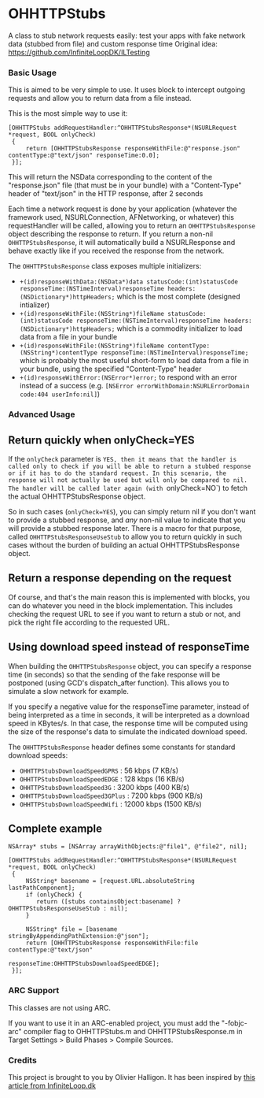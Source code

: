 OHHTTPStubs
===========

A class to stub network requests easily: test your apps with fake network data (stubbed from file) and custom response time
Original idea: https://github.com/InfiniteLoopDK/ILTesting

### Basic Usage

This is aimed to be very simple to use. It uses block to intercept outgoing requests and allow you to
return data from a file instead.

This is the most simple way to use it:

    [OHHTTPStubs addRequestHandler:^OHHTTPStubsResponse*(NSURLRequest *request, BOOL onlyCheck)
     {
         return [OHHTTPStubsResponse responseWithFile:@"response.json" contentType:@"text/json" responseTime:0.0];
     }];

This will return the NSData corresponding to the content of the "response.json" file (that must be in your bundle)
with a "Content-Type" header of "text/json" in the HTTP response, after 2 seconds

Each time a network request is done by your application
 (whatever the framework used, NSURLConnection, AFNetworking, or whatever)
this requestHandler will be called, allowing you to return an `OHHTTPStubsResponse` object
describing the response to return. If you return a non-nil `OHHTTPStubsResponse`, it will automatically
build a NSURLResponse and behave exactly like if you received the response from the network.

The `OHHTTPStubsResponse` class exposes multiple initializers:
* `+(id)responseWithData:(NSData*)data statusCode:(int)statusCode responseTime:(NSTimeInterval)responseTime headers:(NSDictionary*)httpHeaders;` which is the most complete (designed intializer)
* `+(id)responseWithFile:(NSString*)fileName statusCode:(int)statusCode responseTime:(NSTimeInterval)responseTime headers:(NSDictionary*)httpHeaders;` which is a commodity initializer to load data from a file in your bundle
* `+(id)responseWithFile:(NSString*)fileName contentType:(NSString*)contentType responseTime:(NSTimeInterval)responseTime;` which is probably the most useful short-form to load data from a file in your bundle, using the specified "Content-Type" header
* `+(id)responseWithError:(NSError*)error;` to respond with an error instead of a success (e.g. `[NSError errorWithDomain:NSURLErrorDomain code:404 userInfo:nil]`)


### Advanced Usage

## Return quickly when onlyCheck=YES

If the `onlyCheck` parameter is `YES, then it means that the handler is called only to check if
   you will be able to return a stubbed response or if it has to do the standard request.
   In this scenario, the response will not actually be used but will only be compared to nil.
   The handler will be called later again (with `onlyCheck=NO`) to fetch the actual OHHTTPStubsResponse object.
   
So in such cases (`onlyCheck=YES`), you can simply return nil if you don't want to provide a stubbed response,
   and _any_ non-nil value to indicate that you will provide a stubbed response later.
There is a macro for that purpose, called `OHHTTPStubsResponseUseStub` to allow you to return
   quickly in such cases without the burden of building an actual OHHTTPStubsResponse object.

## Return a response depending on the request

Of course, and that's the main reason this is implemented with blocks,
you can do whatever you need in the block implementation. This includes
checking the request URL to see if you want to return a stub or not,
and pick the right file according to the requested URL.

## Using download speed instead of responseTime

When building the `OHHTTPStubsResponse` object, you can specify a response time (in seconds) so
that the sending of the fake response will be postponed (using GCD's dispatch_after function).
This allows you to simulate a slow network for example.

If you specify a negative value for the responseTime parameter, instead of being interpreted as
a time in seconds, it will be interpreted as a download speed in KBytes/s.
In that case, the response time will be computed using the size of the response's data to simulate
the indicated download speed.

The `OHHTTPStubsResponse` header defines some constants for standard download speeds:
* `OHHTTPStubsDownloadSpeedGPRS`   :    56 kbps (7 KB/s)
* `OHHTTPStubsDownloadSpeedEDGE`   :   128 kbps (16 KB/s)
* `OHHTTPStubsDownloadSpeed3G`     :  3200 kbps (400 KB/s)
* `OHHTTPStubsDownloadSpeed3GPlus` :  7200 kbps (900 KB/s)
* `OHHTTPStubsDownloadSpeedWifi`   : 12000 kbps (1500 KB/s)

## Complete example

    NSArray* stubs = [NSArray arrayWithObjects:@"file1", @"file2", nil];
                           
    [OHHTTPStubs addRequestHandler:^OHHTTPStubsResponse*(NSURLRequest *request, BOOL onlyCheck)
     {
         NSString* basename = [request.URL.absoluteString lastPathComponent];
         if (onlyCheck) {
         	return ([stubs containsObject:basename] ? OHHTTPStubsResponseUseStub : nil);
		 }
         
         NSString* file = [basename stringByAppendingPathExtension:@"json"];
         return [OHHTTPStubsResponse responseWithFile:file contentType:@"text/json"
                                         responseTime:OHHTTPStubsDownloadSpeedEDGE];
     }];


### ARC Support

This classes are not using ARC.

If you want to use it in an ARC-enabled project, you must add the "-fobjc-arc" compiler flag
to OHHTTPStubs.m and OHHTTPStubsResponse.m in Target Settings > Build Phases > Compile Sources.


### Credits

This project is brought to you by Olivier Halligon.
It has been inspired by [this article from InfiniteLoop.dk](http://www.infinite-loop.dk/blog/2011/09/using-nsurlprotocol-for-injecting-test-data/)
